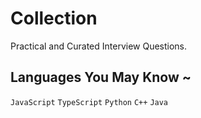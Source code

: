 # Collection
Practical and Curated Interview Questions.

## Languages You May Know ~
`JavaScript` 
`TypeScript`
`Python`
`C++`
`Java`
